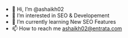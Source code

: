 - 👋 Hi, I’m @ashaikh02
- 👀 I’m interested in SEO & Developement
- 🌱 I’m currently learning New SEO Features
- 📫 How to reach me ashaikh02@entrata.com

<!---
ashaikh02/ashaikh02 is a ✨ special ✨ repository because its `README.md` (this file) appears on your GitHub profile.
You can click the Preview link to take a look at your changes.
--->
